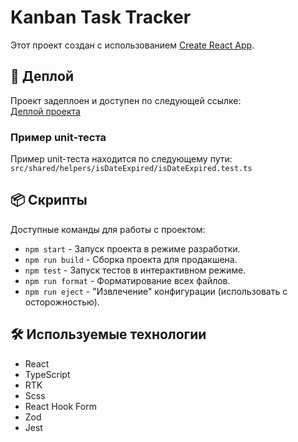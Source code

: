 # Kanban Task Tracker

Этот проект создан с использованием [Create React App](https://create-react-app.dev/).

## 🚀 Деплой

Проект задеплоен и доступен по следующей ссылке:  
[Деплой проекта](https://kanban-task-tracker-gold.vercel.app/)

### Пример unit-теста

Пример unit-теста находится по следующему пути:  
`src/shared/helpers/isDateExpired/isDateExpired.test.ts`

## 📦 Скрипты

Доступные команды для работы с проектом:

- `npm start` - Запуск проекта в режиме разработки.
- `npm run build` - Сборка проекта для продакшена.
- `npm test` - Запуск тестов в интерактивном режиме.
- `npm run format` - Форматирование всех файлов.
- `npm run eject` - "Извлечение" конфигурации (использовать с осторожностью).

## 🛠️ Используемые технологии

- React
- TypeScript
- RTK
- Scss
- React Hook Form
- Zod
- Jest
